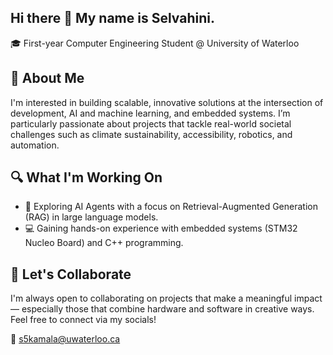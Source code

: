 ## Hi there 👋 My name is Selvahini.

🎓 First-year Computer Engineering Student @ University of Waterloo

## 💬 About Me
I'm interested in building scalable, innovative solutions at the intersection of development, AI and machine learning, and embedded systems. I’m particularly passionate about projects that tackle real-world societal challenges such as climate sustainability, accessibility, robotics, and automation.

## 🔍 What I'm Working On
- 🤖 Exploring AI Agents with a focus on Retrieval-Augmented Generation (RAG) in large language models.
- 💻 Gaining hands-on experience with embedded systems (STM32 Nucleo Board) and C++ programming.

## 🤝 Let's Collaborate
I'm always open to collaborating on projects that make a meaningful impact — especially those that combine hardware and software in creative ways. Feel free to connect via my socials!

📧 s5kamala@uwaterloo.ca

